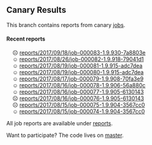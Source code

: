 ## Canary Results

This branch contains reports from canary [jobs](https://github.com/cljs-oss/canary/tree/jobs).

[//]: # (begin_overview_table)

#### Recent reports

&nbsp;&nbsp;&nbsp;&nbsp;☹ [reports/2017/09/18/job-000083-1.9.930-7a8803e](reports/2017/09/18/job-000083-1.9.930-7a8803e)<br>
&nbsp;&nbsp;&nbsp;&nbsp;☺ [reports/2017/08/26/job-000082-1.9.918-79041d1](reports/2017/08/26/job-000082-1.9.918-79041d1)<br>
&nbsp;&nbsp;&nbsp;&nbsp;☺ [reports/2017/08/19/job-000081-1.9.915-adc7dea](reports/2017/08/19/job-000081-1.9.915-adc7dea)<br>
&nbsp;&nbsp;&nbsp;&nbsp;☺ [reports/2017/08/19/job-000080-1.9.915-adc7dea](reports/2017/08/19/job-000080-1.9.915-adc7dea)<br>
&nbsp;&nbsp;&nbsp;&nbsp;☺ [reports/2017/08/17/job-000079-1.9.908-70fa3e9](reports/2017/08/17/job-000079-1.9.908-70fa3e9)<br>
&nbsp;&nbsp;&nbsp;&nbsp;☺ [reports/2017/08/16/job-000078-1.9.906-56a880c](reports/2017/08/16/job-000078-1.9.906-56a880c)<br>
&nbsp;&nbsp;&nbsp;&nbsp;☺ [reports/2017/08/16/job-000077-1.9.905-6130143](reports/2017/08/16/job-000077-1.9.905-6130143)<br>
&nbsp;&nbsp;&nbsp;&nbsp;☹ [reports/2017/08/16/job-000076-1.9.905-6130143](reports/2017/08/16/job-000076-1.9.905-6130143)<br>
&nbsp;&nbsp;&nbsp;&nbsp;☹ [reports/2017/08/15/job-000075-1.9.904-3567cc0](reports/2017/08/15/job-000075-1.9.904-3567cc0)<br>
&nbsp;&nbsp;&nbsp;&nbsp;☺ [reports/2017/08/15/job-000074-1.9.904-3567cc0](reports/2017/08/15/job-000074-1.9.904-3567cc0)<br>

[//]: # (end_overview_table)

All job reports are available under [reports](reports).

Want to participate? The code lives on [master](https://github.com/cljs-oss/canary/tree/master).
